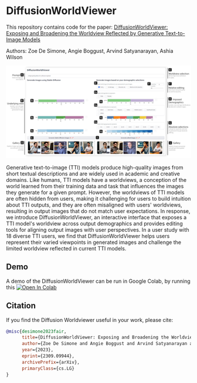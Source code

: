 # DiffusionWorldViewer

This repository contains code for the paper: [DiffusionWorldViewer: Exposing and Broadening the Worldview Reflected by Generative Text-to-Image Models](https://arxiv.org/abs/2309.09944)

Authors: Zoe De Simone, Angie Boggust, Arvind Satyanarayan, Ashia Wilson

![Teaser](img/Dashboard_UI.jpg)
<br>

Generative text-to-image (TTI) models produce high-quality images from short textual descriptions and are widely used in academic and creative domains. Like humans, TTI models have a worldviews, a conception of the world learned from their training data and task that influences the images they generate for a given prompt. However, the worldviews of TTI models are often hidden from users, making it challenging for users to build intuition about TTI outputs, and they are often misaligned with users' worldviews, resulting in output images that do not match user expectations. In response, we introduce DiffusionWorldViewer, an interactive interface that exposes a TTI model's worldview across output demographics and provides editing tools for aligning output images with user perspectives. In a user study with 18 diverse TTI users, we find that  DiffusionWorldViewer helps users represent their varied viewpoints in generated images and challenge the limited worldview reflected in current TTI models.
<br>

## Demo

A demo of the DiffusionWorldViewer can be run in Google Colab, by running this 
[![Open In Colab](https://colab.research.google.com/assets/colab-badge.svg)](https://colab.research.google.com/github/zoedesimone/DiffusionWorldViewer/blob/main/DiffusionWorldViewer_Paper.ipynb)

## Citation
If you find the Diffusion Worldviewer useful in your work, please cite:

```bibtex
@misc{desimone2023fair,
      title={DiffusionWorldViewer: Exposing and Broadening the Worldview Reflected by Generative Text-to-Image Models}, 
      author={Zoe De Simone and Angie Boggust and Arvind Satyanarayan and Ashia Wilson},
      year={2023},
      eprint={2309.09944},
      archivePrefix={arXiv},
      primaryClass={cs.LG}
}
```
